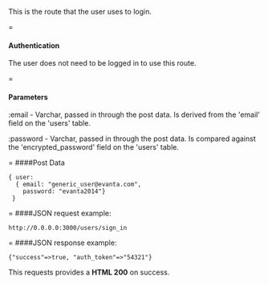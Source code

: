 <!-- --- title: POST /users/sign_in -->

This is the route that the user uses to login.

=
#### Authentication

The user does not need to be logged in to use this route.

=
#### Parameters

:email - Varchar, passed in through the post data. Is derived from the 'email' field on the 'users' table.

:password - Varchar, passed in through the post data. Is compared against the 'encrypted_password' field on the 'users' table.


=
####Post Data
```
{ user: 
  { email: "generic_user@evanta.com", 
    password: "evanta2014"} 
 }
```

=
####JSON request example:
```
http://0.0.0.0:3000/users/sign_in
```

=
####JSON response example:

```
{"success"=>true, "auth_token"=>"54321"}
```

This requests provides a <strong>HTML 200</strong> on success.